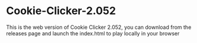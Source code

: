# Cookie-Clicker-2.052
This is the web version of Cookie Clicker 2.052, you can download from the releases page and launch the index.html to play locally in your browser
